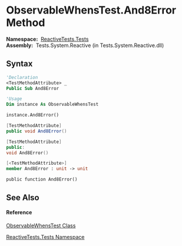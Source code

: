 # ObservableWhensTest.And8Error Method

**Namespace:**  [ReactiveTests.Tests](ReactiveTests.Tests\ReactiveTests.Tests.md)  
**Assembly:**  Tests.System.Reactive (in Tests.System.Reactive.dll)

## Syntax

```vb
'Declaration
<TestMethodAttribute> _
Public Sub And8Error
```

```vb
'Usage
Dim instance As ObservableWhensTest

instance.And8Error()
```

```csharp
[TestMethodAttribute]
public void And8Error()
```

```c++
[TestMethodAttribute]
public:
void And8Error()
```

```fsharp
[<TestMethodAttribute>]
member And8Error : unit -> unit 
```

```jscript
public function And8Error()
```

## See Also

#### Reference

[ObservableWhensTest Class](ObservableWhensTest\ObservableWhensTest.md)

[ReactiveTests.Tests Namespace](ReactiveTests.Tests\ReactiveTests.Tests.md)




